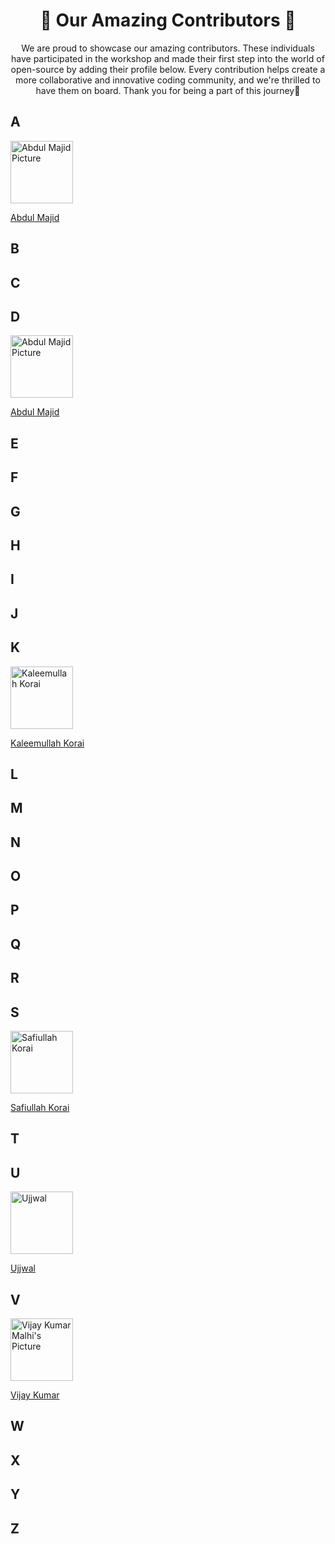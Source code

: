 <h1 align="center">🌟 Our Amazing Contributors 🌟</h1>


<p align="center">We are proud to showcase our amazing contributors. These individuals have participated in the workshop and made their first step into the world of open-source by adding their profile below. Every contribution helps create a more collaborative and innovative coding community, and we're thrilled to have them on board. Thank you for being a part of this journey🌟</p>

## A

 <div>
<img src="https://avatars.githubusercontent.com/u/150029032?v=4" width="100px" alt="Abdul Majid  Picture"/>  
<p><a href="https://github.com/AbdulMajidtangri" target="_blank">Abdul Majid </a></p>
 </div>
 
## B


## C


## D

 <div>
<img src="https://avatars.githubusercontent.com/u/150029032?v=4" width="100px" alt="Abdul Majid  Picture"/>  
<p><a href="https://github.com/AbdulMajidtangri" target="_blank">Abdul Majid </a></p>
 </div>

## E


## F
 

## G


## H


## I


## J


## K
 <div>
<img src="https://avatars.githubusercontent.com/u/183992195?v=4" width="100px" alt="Kaleemullah Korai"/>  
<p><a href="https://github.com/kaleemullahkorai/" target="_blank">Kaleemullah Korai</a></p>
 </div>

## L


## M


## N


## O


## P


## Q
 

## R
 

## S
 <div>
<img src="https://avatars.githubusercontent.com/u/100577588?v=4" width="100px" alt="Safiullah Korai"/>  
<p><a href="https://github.com/safiullahkorai-786/" target="_blank">Safiullah Korai</a></p>
 </div>

## T


## U
 <div>
<img src="https://avatars.githubusercontent.com/u/144419979?v=4" width="100px" alt="Ujjwal"/>  
<p><a href="https://github.com/ItsUjjwalGoel" target="_blank">Ujjwal</a></p>
 </div>

## V
 <div>
<img src="https://avatars.githubusercontent.com/u/116957144?v=4" width="100px" alt="Vijay Kumar Malhi's Picture"/>  
<p><a href="https://github.com/VijayMalhi047" target="_blank">Vijay Kumar</a></p>
 </div>

## W


## X


## Y


## Z
 
